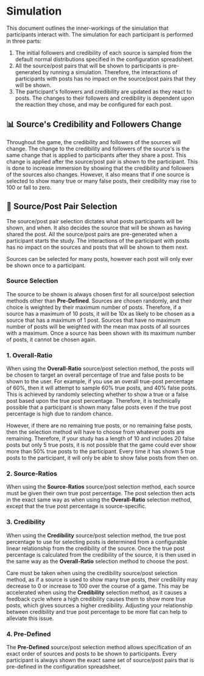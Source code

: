 # Simulation
This document outlines the inner-workings of the simulation
that participants interact with. The simulation for each
participant is performed in three parts:

1) The initial followers and credibility of each source is
   sampled from the default normal distributions specified
   in the configuration spreadsheet.
2) All the source/post pairs that will be shown to participants
   is pre-generated by running a simulation. Therefore, the
   interactions of participants with posts has no impact on
   the source/post pairs that they will be shown.
3) The participant's followers and credibility are updated as
   they react to posts. The changes to their followers and
   credibility is dependent upon the reaction they chose,
   and may be configured for each post.

## 📊 Source's Credibility and Followers Change
Throughout the game, the credibility and followers of the
sources will change. The change to the credibility and
followers of the source's is the same change that is
applied to participants after they share a post. This
change is applied after the source/post pair is shown to
the participant. This is done to increase immersion by
showing that the credibility and followers of the sources
also changes. However, it also means that if one source
is selected to show many true or many false posts, their
credibility may rise to 100 or fall to zero.

## 🧮 Source/Post Pair Selection
The source/post pair selection dictates what posts participants
will be shown, and when. It also decides the source that will be
shown as having shared the post. All the source/post pairs
are pre-generated when a participant starts the study. The
interactions of the participant with posts has no impact on the
sources and posts that will be shown to them next.

Sources can be selected for many posts, however each post will
only ever be shown once to a participant.

### Source Selection
The source to be shown is always chosen first for all
source/post selection methods other than **Pre-Defined**.
Sources are chosen randomly, and their choice is weighted
by their maximum number of posts. Therefore, if a source
has a maximum of 10 posts, it will be 10x as likely to be
chosen as a source that has a maximum of 1 post. Sources
that have no maximum number of posts will be weighted with
the mean max posts of all sources with a maximum. Once a
source has been shown with its maximum number of posts,
it cannot be chosen again.


### 1. Overall-Ratio
When using the **Overall-Ratio** source/post selection method,
the posts will be chosen to target an overall percentage of
true and false posts to be shown to the user. For example,
if you use an overall true-post percentage of 60%, then it
will attempt to sample 60% true posts, and 40% false posts.
This is achieved by randomly selecting whether to show a true
or a false post based upon the true post percentage. Therefore,
it is technically possible that a participant is shown many
false posts even if the true post percentage is high due to
random chance.

However, if there are no remaining true posts, or no remaining
false posts, then the selection method will have to choose
from whatever posts are remaining. Therefore, if your study
has a length of 10 and includes 20 false posts but only
5 true posts, it is not possible that the game could ever
show more than 50% true posts to the participant. Every time
it has shown 5 true posts to the participant, it will only
be able to show false posts from then on.

### 2. Source-Ratios
When using the **Source-Ratios** source/post selection method,
each source must be given their own true post percentage. The
post selection then acts in the exact same way as when using
the **Overall-Ratio** selection method, except that the true
post percentage is source-specific.

### 3. Credibility
When using the **Credibility** source/post selection method,
the true post percentage to use for selecting posts is
determined from a configurable linear relationship from
the credibility of the source. Once the true post percentage
is calculated from the credibility of the source, it is then
used in the same way as the **Overall-Ratio** selection method
to choose the post.

Care must be taken when using the credibility source/post
selection method, as if a source is used to show many true
posts, their credibility may decrease to 0 or increase to 100
over the course of a game. This may be accelerated when using
the **Credibility** selection method, as it causes a feedback
cycle where a high credibility causes them to show more true
posts, which gives sources a higher credibility. Adjusting
your relationship between credibility and true post percentage
to be more flat can help to alleviate this issue.

### 4. Pre-Defined
The **Pre-Defined** source/post selection method allows
specification of an exact order of sources and posts to
be shown to participants. Every participant is always
shown the exact same set of source/post pairs that is
pre-defined in the configuration spreadsheet.
